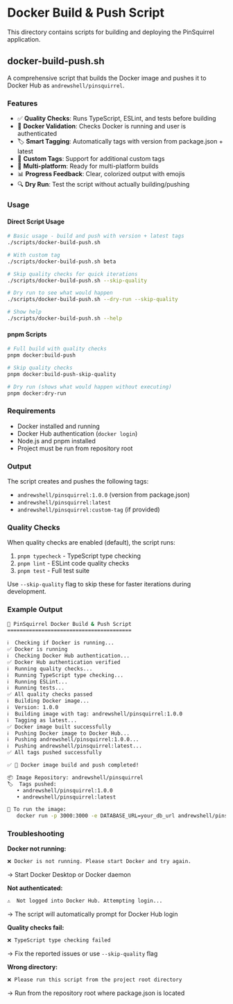 # Docker Build & Push Script

This directory contains scripts for building and deploying the PinSquirrel application.

## docker-build-push.sh

A comprehensive script that builds the Docker image and pushes it to Docker Hub as `andrewshell/pinsquirrel`.

### Features

- ✅ **Quality Checks**: Runs TypeScript, ESLint, and tests before building
- 🐳 **Docker Validation**: Checks Docker is running and user is authenticated
- 🏷️ **Smart Tagging**: Automatically tags with version from package.json + latest
- 🎯 **Custom Tags**: Support for additional custom tags
- 🚀 **Multi-platform**: Ready for multi-platform builds
- 📊 **Progress Feedback**: Clear, colorized output with emojis
- 🔍 **Dry Run**: Test the script without actually building/pushing

### Usage

#### Direct Script Usage

```bash
# Basic usage - build and push with version + latest tags
./scripts/docker-build-push.sh

# With custom tag
./scripts/docker-build-push.sh beta

# Skip quality checks for quick iterations
./scripts/docker-build-push.sh --skip-quality

# Dry run to see what would happen
./scripts/docker-build-push.sh --dry-run --skip-quality

# Show help
./scripts/docker-build-push.sh --help
```

#### pnpm Scripts

```bash
# Full build with quality checks
pnpm docker:build-push

# Skip quality checks
pnpm docker:build-push-skip-quality

# Dry run (shows what would happen without executing)
pnpm docker:dry-run
```

### Requirements

- Docker installed and running
- Docker Hub authentication (`docker login`)
- Node.js and pnpm installed
- Project must be run from repository root

### Output

The script creates and pushes the following tags:

- `andrewshell/pinsquirrel:1.0.0` (version from package.json)
- `andrewshell/pinsquirrel:latest`
- `andrewshell/pinsquirrel:custom-tag` (if provided)

### Quality Checks

When quality checks are enabled (default), the script runs:

1. `pnpm typecheck` - TypeScript type checking
2. `pnpm lint` - ESLint code quality checks
3. `pnpm test` - Full test suite

Use `--skip-quality` flag to skip these for faster iterations during development.

### Example Output

```bash
🐳 PinSquirrel Docker Build & Push Script
========================================

ℹ️  Checking if Docker is running...
✅ Docker is running
ℹ️  Checking Docker Hub authentication...
✅ Docker Hub authentication verified
ℹ️  Running quality checks...
ℹ️  Running TypeScript type checking...
ℹ️  Running ESLint...
ℹ️  Running tests...
✅ All quality checks passed
ℹ️  Building Docker image...
ℹ️  Version: 1.0.0
ℹ️  Building image with tag: andrewshell/pinsquirrel:1.0.0
ℹ️  Tagging as latest...
✅ Docker image built successfully
ℹ️  Pushing Docker image to Docker Hub...
ℹ️  Pushing andrewshell/pinsquirrel:1.0.0...
ℹ️  Pushing andrewshell/pinsquirrel:latest...
✅ All tags pushed successfully

✅ 🐳 Docker image build and push completed!

📦 Image Repository: andrewshell/pinsquirrel
🏷️  Tags pushed:
   • andrewshell/pinsquirrel:1.0.0
   • andrewshell/pinsquirrel:latest

🚀 To run the image:
   docker run -p 3000:3000 -e DATABASE_URL=your_db_url andrewshell/pinsquirrel:latest
```

### Troubleshooting

**Docker not running:**
```bash
❌ Docker is not running. Please start Docker and try again.
```
→ Start Docker Desktop or Docker daemon

**Not authenticated:**
```bash
⚠️  Not logged into Docker Hub. Attempting login...
```
→ The script will automatically prompt for Docker Hub login

**Quality checks fail:**
```bash
❌ TypeScript type checking failed
```
→ Fix the reported issues or use `--skip-quality` flag

**Wrong directory:**
```bash
❌ Please run this script from the project root directory
```
→ Run from the repository root where package.json is located